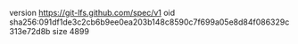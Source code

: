 version https://git-lfs.github.com/spec/v1
oid sha256:091df1de3c2cb6b9ee0ea203b148c8590c7f699a05e8d84f086329c313e72d8b
size 4899
